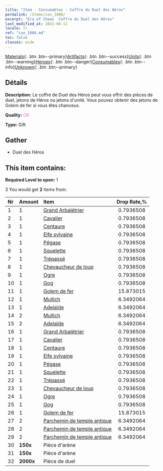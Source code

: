 ```yaml
---
title: "Item - Consumables - Coffre du Duel des Héros"
permalink: /Items/con_1008/
excerpt: "Era of Chaos  Coffre du Duel des Héros"
last_modified_at: 2021-04-11
locale: fr
ref: "con_1008.md"
toc: false
classes: wide
---
```

 [Materials](/fr/Items/){: .btn .btn--primary}[Artifacts](/fr/Items/Artifacts/){: .btn .btn--success}[Units](/fr/Items/Units/){: .btn .btn--warning}[Heroes](/fr/Items/Heroes/){: .btn .btn--danger}[Consumables](/fr/Items/Consumables/){: .btn .btn--info}[Unknown](/fr/Items/Unknown/){: .btn .btn--primary}

## Détails
 **Description:** Le coffre de Duel des Héros peut vous offrir des pièces de duel, jetons de Héros ou jetons d'unité. Vous pouvez obtenir des jetons de Golem de fer si vous êtes chanceux.

 **Quality:** <span style="color: #DA70D6">OK</span>

 **Type:** Gift

## Gather

*    Duel des Héros 

## This item contains:

 **Required Level to open:** 1

 3 You would get **2** items  from:

  | Nr | Amount |     Item    | Drop Rate,% |
  |:---|:-------|:------------|:---------:|
  | 1 | 1 | [Grand Arbalétrier](/fr/Items/unt_191/) | 0.7936508 | 
  | 2 | 1 | [Cavalier ](/fr/Items/unt_195/) | 0.7936508 | 
  | 3 | 1 | [Centaure](/fr/Items/unt_199/) | 0.7936508 | 
  | 4 | 1 | [Elfe sylvaine](/fr/Items/unt_201/) | 0.7936508 | 
  | 5 | 1 | [Pégase](/fr/Items/unt_202/) | 0.7936508 | 
  | 6 | 1 | [Squelette](/fr/Items/unt_208/) | 0.7936508 | 
  | 7 | 1 | [Trépassé](/fr/Items/unt_209/) | 0.7936508 | 
  | 8 | 1 | [Chevaucheur de loup](/fr/Items/unt_218/) | 0.7936508 | 
  | 9 | 1 | [Ogre](/fr/Items/unt_220/) | 0.7936508 | 
  | 10 | 1 | [Gog](/fr/Items/unt_227/) | 0.7936508 | 
  | 11 | 1 | [Golem de fer](/fr/Items/unt_237/) | 15.873015 | 
  | 12 | 1 | [Mullich](/fr/Items/her_360/) | 6.3492064 | 
  | 13 | 1 | [Adelaïde](/fr/Items/her_359/) | 6.3492064 | 
  | 14 | 2 | [Mullich](/fr/Items/her_360/) | 6.3492064 | 
  | 15 | 2 | [Adelaïde](/fr/Items/her_359/) | 6.3492064 | 
  | 16 | 1 | [Grand Arbalétrier](/fr/Items/unt_191/) | 0.7936508 | 
  | 17 | 1 | [Cavalier ](/fr/Items/unt_195/) | 0.7936508 | 
  | 18 | 1 | [Centaure](/fr/Items/unt_199/) | 0.7936508 | 
  | 19 | 1 | [Elfe sylvaine](/fr/Items/unt_201/) | 0.7936508 | 
  | 20 | 1 | [Pégase](/fr/Items/unt_202/) | 0.7936508 | 
  | 21 | 1 | [Squelette](/fr/Items/unt_208/) | 0.7936508 | 
  | 22 | 1 | [Trépassé](/fr/Items/unt_209/) | 0.7936508 | 
  | 23 | 1 | [Chevaucheur de loup](/fr/Items/unt_218/) | 0.7936508 | 
  | 24 | 1 | [Ogre](/fr/Items/unt_220/) | 0.7936508 | 
  | 25 | 1 | [Gog](/fr/Items/unt_227/) | 0.7936508 | 
  | 26 | 1 | [Golem de fer](/fr/Items/unt_237/) | 15.873015 | 
  | 27 | 2 | [Parchemin de temple antique](/fr/Items/con_697/) | 6.3492064 | 
  | 28 | 2 | [Parchemin de temple antique](/fr/Items/con_697/) | 6.3492064 | 
  | 29 | 2 | [Parchemin de temple antique](/fr/Items/con_697/) | 6.3492064 | 
  | 30 |  **150x** | Pièce d'arène |  | 3.9682539 | 
  | 31 |  **150x** | Pièce d'arène |  | 3.9682539 | 
  | 32 |  **2000x** | Pièce de duel |  | 0.0 | 
